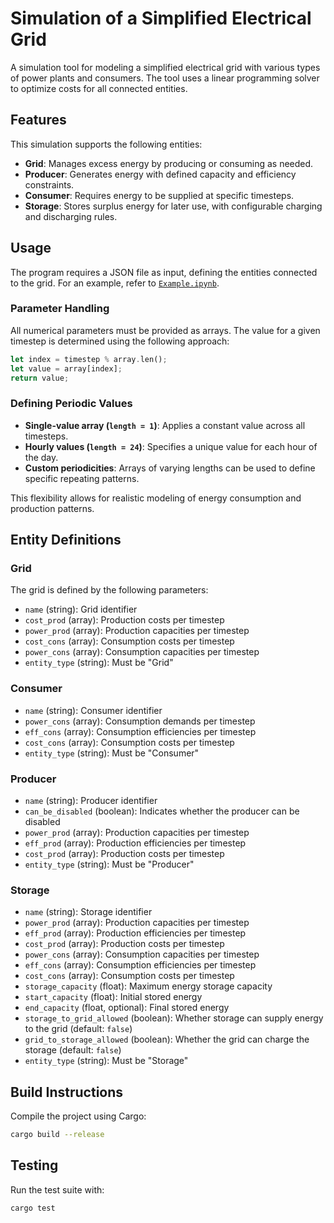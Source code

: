 # Simulation of a Simplified Electrical Grid

A simulation tool for modeling a simplified electrical grid with various types of power plants and consumers. The tool uses a linear programming solver to optimize costs for all connected entities.

## Features

This simulation supports the following entities:

- **Grid**: Manages excess energy by producing or consuming as needed.
- **Producer**: Generates energy with defined capacity and efficiency constraints.
- **Consumer**: Requires energy to be supplied at specific timesteps.
- **Storage**: Stores surplus energy for later use, with configurable charging and discharging rules.

## Usage

The program requires a JSON file as input, defining the entities connected to the grid. For an example, refer to [`Example.ipynb`](./Example.ipynb).

### Parameter Handling

All numerical parameters must be provided as arrays. The value for a given timestep is determined using the following approach:

```rust
let index = timestep % array.len();
let value = array[index];
return value;
```

### Defining Periodic Values

- **Single-value array (`length = 1`)**: Applies a constant value across all timesteps.
- **Hourly values (`length = 24`)**: Specifies a unique value for each hour of the day.
- **Custom periodicities**: Arrays of varying lengths can be used to define specific repeating patterns.

This flexibility allows for realistic modeling of energy consumption and production patterns.

## Entity Definitions

### Grid

The grid is defined by the following parameters:

- `name` (string): Grid identifier
- `cost_prod` (array): Production costs per timestep
- `power_prod` (array): Production capacities per timestep
- `cost_cons` (array): Consumption costs per timestep
- `power_cons` (array): Consumption capacities per timestep
- `entity_type` (string): Must be "Grid"

### Consumer

- `name` (string): Consumer identifier
- `power_cons` (array): Consumption demands per timestep
- `eff_cons` (array): Consumption efficiencies per timestep
- `cost_cons` (array): Consumption costs per timestep
- `entity_type` (string): Must be "Consumer"

### Producer

- `name` (string): Producer identifier
- `can_be_disabled` (boolean): Indicates whether the producer can be disabled
- `power_prod` (array): Production capacities per timestep
- `eff_prod` (array): Production efficiencies per timestep
- `cost_prod` (array): Production costs per timestep
- `entity_type` (string): Must be "Producer"

### Storage

- `name` (string): Storage identifier
- `power_prod` (array): Production capacities per timestep
- `eff_prod` (array): Production efficiencies per timestep
- `cost_prod` (array): Production costs per timestep
- `power_cons` (array): Consumption capacities per timestep
- `eff_cons` (array): Consumption efficiencies per timestep
- `cost_cons` (array): Consumption costs per timestep
- `storage_capacity` (float): Maximum energy storage capacity
- `start_capacity` (float): Initial stored energy
- `end_capacity` (float, optional): Final stored energy
- `storage_to_grid_allowed` (boolean): Whether storage can supply energy to the grid (default: `false`)
- `grid_to_storage_allowed` (boolean): Whether the grid can charge the storage (default: `false`)
- `entity_type` (string): Must be "Storage"

## Build Instructions

Compile the project using Cargo:

```bash
cargo build --release
```

## Testing

Run the test suite with:

```bash
cargo test
```